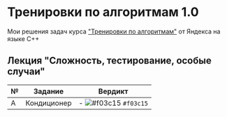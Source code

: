 # Тренировки по алгоритмам 1.0
Мои решения задач курса ["Тренировки по алгоритмам"](https://yandex.ru/yaintern/algorithm-training) от Яндекса на языке C++

## Лекция "Сложность, тестирование, особые случаи"
| № | Задание | Вердикт |
| - | - | - |
| A | Кондиционер | - ![#f03c15](https://placehold.co/15x15/f03c15/f03c15.png) `#f03c15` |
